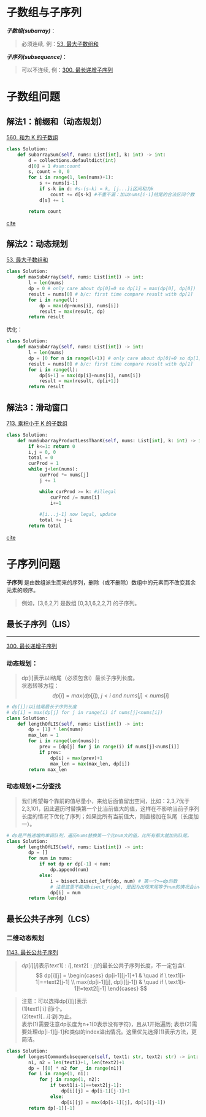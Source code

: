 # 子数组与子序列
***子数组(subarray)***：
> 必须连续, 例：[53. 最大子数组和](https://leetcode.cn/problems/maximum-subarray/)

***子序列(subsequence)***：
> 可以不连续, 例：[300. 最长递增子序列](https://leetcode.cn/problems/longest-increasing-subsequence/)


# 子数组问题

## 解法1：前缀和（动态规划）
[560. 和为 K 的子数组](https://leetcode.cn/problems/subarray-sum-equals-k/)
```python
class Solution:
    def subarraySum(self, nums: List[int], k: int) -> int:
        d = collections.defaultdict(int) 
        d[0] = 1 #sum:count
        s, count = 0, 0
        for i in range(1, len(nums)+1):
            s += nums[i-1]
            if s-k in d: #s-(s-k) = k, [j...]i区间和为k
                count += d[s-k] #不重不漏：加以nums[i-1]结尾的合法区间个数
            d[s] += 1

        return count
```
[cite](https://lfool.github.io/LFool-Notes/algorithm/%E7%A7%92%E6%9D%80%E5%AD%90%E6%95%B0%E7%BB%84%E7%B1%BB%E9%A2%98%E7%9B%AE.html )

## 解法2：动态规划

[53. 最大子数组和](https://leetcode.cn/problems/maximum-subarray/)
```python
class Solution:
    def maxSubArray(self, nums: List[int]) -> int:
        l = len(nums)
        dp = 0 # only care about dp[0]=0 so dp[1] = max(dp[0], dp[0])
        result = nums[0] # b/c: first time compare result with dp[1]
        for i in range(l):
            dp = max(dp+nums[i], nums[i])
            result = max(result, dp)
        return result
```

优化：
```python
class Solution:
    def maxSubArray(self, nums: List[int]) -> int:
        l = len(nums)
        dp = [0 for n in range(l+1)] # only care about dp[0]=0 so dp[1] = max(dp[0], dp[0])
        result = nums[0] # b/c: first time compare result with dp[1]
        for i in range(l):
            dp[i+1] = max(dp[i]+nums[i], nums[i])
            result = max(result, dp[i+1])
        return result
```

## 解法3：滑动窗口
[713. 乘积小于 K 的子数组](https://leetcode.cn/problems/subarray-product-less-than-k/) 

```python
class Solution:
    def numSubarrayProductLessThanK(self, nums: List[int], k: int) -> int:
        if k<=1: return 0
        i,j = 0, 0
        total = 0
        curProd = 1
        while j<len(nums):
            curProd *= nums[j]
            j += 1

            while curProd >= k: #illegal
                curProd /= nums[i]
                i+=1
            
            #[i...j-1] now legal, update
            total += j-i
        return total
```
[cite](https://lfool.github.io/LFool-Notes/algorithm/%E5%AD%90%E6%95%B0%E7%BB%84%E4%B9%8B%E6%BB%91%E5%8A%A8%E7%AA%97%E5%8F%A3%E7%AF%87.html)
# 子序列问题
**子序列** 是由数组派生而来的序列，删除（或不删除）数组中的元素而不改变其余元素的顺序。
> 例如，[3,6,2,7] 是数组 [0,3,1,6,2,2,7] 的子序列。

## 最长子序列（LIS）
----
[300. 最长递增子序列](https://leetcode.cn/problems/longest-increasing-subsequence/)
### 动态规划：
> dp[i]表示以i结尾（必须包含i）最长子序列长度。 \
> 状态转移方程：
> $$ dp[i] = max(dp[j]), \ j<i \ and \  nums[j]<nums[i] $$
```python
# dp[i]:以i结尾最长子序列长度
# dp[i] = max(dp[j] for j in range(i) if nums[j]<nums[i])
class Solution:
    def lengthOfLIS(self, nums: List[int]) -> int:
        dp = [1] * len(nums)
        max_len = 1
        for i in range(len(nums)):
            prev = [dp[j] for j in range(i) if nums[j]<nums[i]]
            if prev:
                dp[i] = max(prev)+1
                max_len = max(max_len, dp[i])
        return max_len

```
### 动态规划+二分查找

> 我们希望每个靠前的值尽量小，来给后面值留出空间，比如：2,3,7优于2,3,101，因此遍历时替换第一个比当前值大的值，这样在不影响当前子序列长度的情况下优化了序列；如果比所有当前值大，则直接加在队尾（长度加一）。

```python
# dp是严格递增的单调队列，遍历nums替换第一个比num大的值，比所有都大就加到队尾。
class Solution:
    def lengthOfLIS(self, nums: List[int]) -> int:
        dp = []
        for num in nums:
            if not dp or dp[-1] < num:
                dp.append(num)
            else:
                i = bisect.bisect_left(dp, num) # 第一个>=dp的数
                # 注意这里不能用bisect_right, 是因为出现末尾等于num的情况会index溢出
                dp[i] = num
        return len(dp)
```
## 最长公共子序列（LCS）
### 二维动态规划
[1143. 最长公共子序列](https://leetcode.cn/problems/longest-common-subsequence/)
> $dp[i][j]$表示$text1[:i], text2[:j]$的最长公共子序列长度，不一定包含$i$.
> $$
> dp[i][j] = 
> \begin{cases}
> dp[i-1][j-1]+1 & \quad if \ text1[i-1]==text2[j-1] \\
> max(dp[i-1][j], dp[i][j-1]) & \quad if \ text1[i-1]!=text2[j-1]
> \end{cases}
> $$

> 注意：可以选择dp[i][j]表示 \
> (1)text1[:i]:前i个。\
> (2)text1[...i]:到i为止。\
> 表示(1)需要注意dp长度为n+1(0表示没有字符)，且从1开始遍历; 表示(2)需要处理dp[i-1][j-1]和类似的index溢出情况。这里优先选择(1)表示方法，更简洁。

```python
class Solution:
    def longestCommonSubsequence(self, text1: str, text2: str) -> int:
        n1, n2 = len(text1)+1, len(text2)+1
        dp = [[0] * n2 for _ in range(n1)]
        for i in range(1, n1):
            for j in range(1, n2):
                if text1[i-1]==text2[j-1]:
                    dp[i][j] = dp[i-1][j-1]+1
                else:
                    dp[i][j] = max(dp[i-1][j], dp[i][j-1])
        return dp[-1][-1]
```